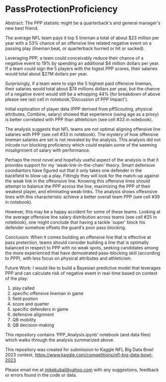 # PassProtectionProficiency

Abstract:
The PPP statistic might be a quarterback's and general manager's new best friend.

The average NFL team pays it top 5 lineman a total of about $23 million per year
with a 53% chance of an offensive line related negative event on a passing play (lineman beat, or quarterback hurried or hit or sacked).

Leveraging PPP, a team could conceivably reduce their chance of a negative event to 19% by spending an additional $4 million dollars per year.
If a team could sign the 5 players with the higest PPP scores, their salaries would total about $27M dollars per year.

Surprisingly, if a team were to sign the 5 highest paid offensive lineman, their salaries would total about $74 millions dollars per year, but the chance of a negative event would still be a whopping 44% (for breakdown of above please see last cell in notebook,'Discussion of PPP Impact').

Initial exploration of player data (PPP derived from pffScouting, physical attributes, Combine, salary) showed that experience (using age as a proxy) is 
better correlated with PPP than athleticism (see cell #33 in notebook). 

The analysis suggests that NFL teams are not optimal aligning offensive line salaries with PPP (see cell #33 in notebook). 
The mystery of how offensive lineman salaries are set is not revealed by the analysis.
This analysis did not inlcude run blocking proficiency which could explain some of the seeming misalignment of salary with performance.

Perhaps the most novel and hopefuly useful aspect of the analysis is that it provides support for my 'weak-link-in-the-chain' theory. 
Smart defensive coordiantors have figured out that it only takes one defender in the backfield to blow-up a play.
Fittingly they will look for the match-up against the weak link in the offesnsive line. 
Knowing this offensive lines should attempt to balance the PPP across the line, maximizing the PPP of their weakest player, 
and eliminating weak-links. The analysis shows offesnsive lines with this characteristic achieve a better overall team PPP (see cell #39 in notebook).

However, this may be a happy accident for some of these teams. 
Looking at the average offensive line salary distribution across teams (see cell #25 in notebook), 
one might conclude that having a tackle 'super' block his defender somehow offsets the guard's poor pass blocking.

Conclusion:
When it comes building an offensive line that is effective at pass protection, 
teams should consider building a line that is optimally balanced in respect to PPP with no weak spots,
seeking candidates among the more experienced that have demostrated pass-blocking skill (according to PPP),
with less focus on physical attributes and athleticism. 

Future Work:
I would like to build a Bayesian predictive model that leverages PPP
and can calculate risk of negative event in real-time based on context of the play: 
1. play called
2. specific offensive lineman in game
3. field postion
4. score and quarter
5. specific defenders in game
6. defensive alignment
7. QB mobility
8. QB decision-making

This repository contains 'PPP_Analysis.ipynb' notebook (and data files) which walks through the analysis summarized above.

This repository was created for submission to Kaggle NFL Big Data Bowl 2023 contest, https://www.kaggle.com/competitions/nfl-big-data-bowl-2023

Please email me at mikekubal@yahoo.com with any suggestions, feedback or errors found in the code or data.
